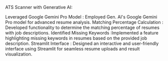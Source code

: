 ATS Scanner with Generative AI:

Leveraged Google Gemini Pro Model : Employed Gen. AI's Google Gemini Pro model for advanced resume analysis.
Matching Percentage Calculation :  Developed functionality to determine the matching percentage of resumes with job descriptions.
Identified Missing Keywords :Implemented a feature highlighting missing keywords in resumes based on the provided job description.
Streamlit Interface : Designed an interactive and user-friendly interface using Streamlit for seamless resume uploads and result visualization.
